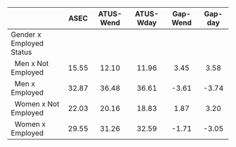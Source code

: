 
|                      |         ASEC |    ATUS-Wend |    ATUS-Wday |     Gap-Wend |      Gap-day |
| -------------------- | :----------: | :----------: | :----------: | :----------: | :----------: |
| Gender x Employed Status |              |              |              |              |              |
| &nbsp;&nbsp;Men x Not Employed |        15.55 |        12.10 |        11.96 |         3.45 |         3.58 |
| &nbsp;&nbsp;Men x Employed |        32.87 |        36.48 |        36.61 |        -3.61 |        -3.74 |
| &nbsp;&nbsp;Women x Not Employed |        22.03 |        20.16 |        18.83 |         1.87 |         3.20 |
| &nbsp;&nbsp;Women x Employed |        29.55 |        31.26 |        32.59 |        -1.71 |        -3.05 |

